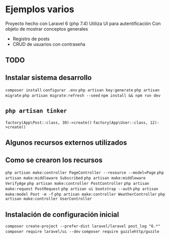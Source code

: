 # Ejemplos varios
Proyecto hecho con Laravel 6 (php 7.4)
Utiliza UI para autentificación
Con objeto de mostrar conceptos generales
- Registro de posts
- CRUD de usuarios con contraseña


## TODO



## Instalar sistema desarrollo
``` composer install ```
``` configurar .env ```
``` php artisan key:generate ```
``` php artisan migrate ```
``` php artisan migrate:refresh --seed ```
``` npm install && npm run dev ```



## __``` php artisan tinker ```__
``` factory(App\Post::class, 30)->create() ``` 
``` factory(App\User::class, 12)->create() ```





## Algunos recursos externos utilizados



## Como se crearon los recursos
``` php artisan make:controller PageController --resource --model=Page ```
``` php artisan make:middleware Subscribed ```
``` php artisan make:middleware VerifyAge ```
``` php artisan make:controller PostController ```
``` php artisan make:request PostRequest ```
``` php artisan ui bootstrap --auth ```
``` php artisan make:model Post -m -f ```
``` php artisan make:controller WeatherController ```
``` php artisan make:controller UserController ```


## Instalación de configuración inicial

``` composer create-project --prefer-dist laravel/laravel post_log "6.*" ```
``` composer require laravel/ui --dev ```
``` composer require guzzlehttp/guzzle ```

